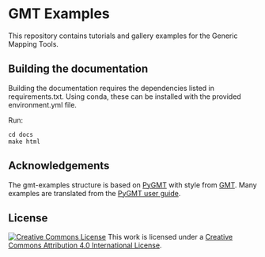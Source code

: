 # GMT Examples

This repository contains tutorials and gallery examples for the Generic Mapping
Tools.

## Building the documentation

Building the documentation requires the dependencies listed in requirements.txt.
Using conda, these can be installed with the provided environment.yml file.

Run:

    cd docs
    make html

## Acknowledgements

The gmt-examples structure is based on [PyGMT](https://github.com/GenericMappingTools/pygmt)
with style from [GMT](https://github.com/GenericMappingTools/gmt). Many examples
are translated from the [PyGMT user guide](https://pygmt.org).

## License

[![Creative Commons License](https://i.creativecommons.org/l/by/4.0/88x31.png)](http://creativecommons.org/licenses/by/4.0/)
This work is licensed under a
[Creative Commons Attribution 4.0 International License](http://creativecommons.org/licenses/by/4.0/).
